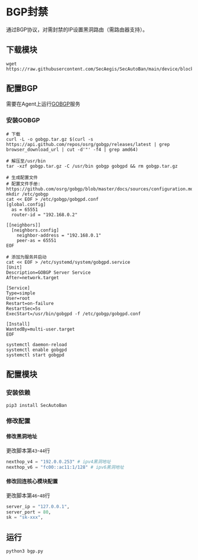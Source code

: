 # BGP封禁

通过BGP协议，对需封禁的IP设置黑洞路由（需路由器支持）。

## 下载模块

```
wget https://raw.githubusercontent.com/SecAegis/SecAutoBan/main/device/block/bgp/bgp.py
```

## 配置BGP

需要在Agent上运行[GOBGP](https://github.com/osrg/gobgp)服务

### 安装GOBGP

```shell
# 下载
curl -L -o gobgp.tar.gz $(curl -s https://api.github.com/repos/osrg/gobgp/releases/latest | grep browser_download_url | cut -d'"' -f4 | grep amd64)

# 解压至/usr/bin
tar -xzf gobgp.tar.gz -C /usr/bin gobgp gobgpd && rm gobgp.tar.gz

# 生成配置文件
# 配置文件手册: https://github.com/osrg/gobgp/blob/master/docs/sources/configuration.md
mkdir /etc/gobgp
cat << EOF > /etc/gobgp/gobgpd.conf
[global.config]
  as = 65551
  router-id = "192.168.0.2"

[[neighbors]]
  [neighbors.config]
    neighbor-address = "192.168.0.1"
    peer-as = 65551
EOF

# 添加为服务并启动
cat << EOF > /etc/systemd/system/gobgpd.service
[Unit]
Description=GOBGP Server Service
After=network.target

[Service]
Type=simple
User=root
Restart=on-failure
RestartSec=5s
ExecStart=/usr/bin/gobgpd -f /etc/gobgp/gobgpd.conf

[Install]
WantedBy=multi-user.target
EOF

systemctl daemon-reload
systemctl enable gobgpd
systemctl start gobgpd
```

## 配置模块

### 安装依赖

```
pip3 install SecAutoBan
```

### 修改配置

#### 修改黑洞地址

更改脚本第`43`-`44`行

```python
nexthop_v4 = "192.0.0.253" # ipv4黑洞地址
nexthop_v6 = "fc00::ac11:1/128" # ipv6黑洞地址
```

#### 修改回连核心模块配置

更改脚本第`46`-`48`行

```python
server_ip = "127.0.0.1",
server_port = 80,
sk = "sk-xxx",
```

## 运行

```shell
python3 bgp.py
```
